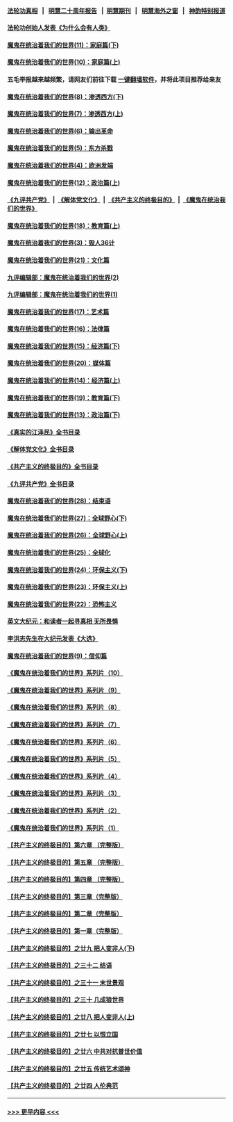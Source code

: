 #### [法轮功真相](https://github.com/gfw-breaker/truth/blob/master/README.md?t=0) &nbsp;&nbsp;|&nbsp;&nbsp; [明慧二十周年报告](https://github.com/gfw-breaker/mh-reports/blob/master/README.md?t=0) &nbsp;&nbsp;|&nbsp;&nbsp;[明慧期刊](https://github.com/gfw-breaker/mh-qikan) &nbsp;&nbsp;|&nbsp;&nbsp; [明慧海外之窗](https://github.com/gfw-breaker/mh-news/blob/master/README.md?t=0) &nbsp;&nbsp;|&nbsp;&nbsp; [神韵特别报道](https://github.com/gfw-breaker/mh-news/blob/master/shenyun.md?t=0)
#### [法轮功创始人发表《为什么会有人类》](../pages/nsc422/n13912117.md?t=03080043) 
#### [魔鬼在统治着我们的世界(11)：家庭篇(下)](../pages/nsc422/n10440961.md?t=03080043) 
#### [魔鬼在统治着我们的世界(10)：家庭篇(上)](../pages/nsc422/n10435448.md?t=03080043) 
#### 五毛举报越来越频繁，请网友们前往下载 [一键翻墙软件](https://github.com/gfw-breaker/ssr-accounts)，并将此项目推荐给亲友
#### [魔鬼在统治着我们的世界(8)：渗透西方(下)](../pages/nsc422/n10429603.md?t=03080043) 
#### [魔鬼在统治着我们的世界(7)：渗透西方(上)](../pages/nsc422/n10426013.md?t=03080043) 
#### [魔鬼在统治着我们的世界(6)：输出革命](../pages/nsc422/n10421536.md?t=03080043) 
#### [魔鬼在统治着我们的世界(5)：东方杀戮](../pages/nsc422/n10417707.md?t=03080043) 
#### [魔鬼在统治着我们的世界(4)：欧洲发端](../pages/nsc422/n10414890.md?t=03080043) 
#### [魔鬼在统治着我们的世界(12)：政治篇(上)](../pages/nsc422/n10444576.md?t=03080043) 
#### [《九评共产党》](https://github.com/begood0513/9ping.md/blob/master/README.md) &nbsp;|&nbsp; [《解体党文化》](../../../../jtdwh.md/blob/master/README.md)  &nbsp;|&nbsp; [《共产主义的终极目的》](../../../../gczydzjmd.md/blob/master/README.md) &nbsp;|&nbsp; [《魔鬼在统治我们的世界》](../../../../mgztzwmdsj.md/blob/master/README.md) 
#### [魔鬼在统治着我们的世界(18)：教育篇(上)](../pages/nsc422/n10526970.md?t=03080043) 
#### [魔鬼在统治着我们的世界(3)：毁人36计](../pages/nsc422/n10411583.md?t=03080043) 
#### [魔鬼在统治着我们的世界(21)：文化篇](../pages/nsc422/n10597706.md?t=03080043) 
#### [九评编辑部：魔鬼在统治着我们的世界(2)](../pages/nsc422/n10410036.md?t=03080043) 
#### [九评编辑部：魔鬼在统治着我们的世界(1)](../pages/nsc422/n10406825.md?t=03080043) 
#### [魔鬼在统治着我们的世界(17)：艺术篇](../pages/nsc422/n10499093.md?t=03080043) 
#### [魔鬼在统治着我们的世界(16)：法律篇](../pages/nsc422/n10485969.md?t=03080043) 
#### [魔鬼在统治着我们的世界(15)：经济篇(下)](../pages/nsc422/n10469975.md?t=03080043) 
#### [魔鬼在统治着我们的世界(20)：媒体篇](../pages/nsc422/n10586579.md?t=03080043) 
#### [魔鬼在统治着我们的世界(14)：经济篇(上)](../pages/nsc422/n10457370.md?t=03080043) 
#### [魔鬼在统治着我们的世界(19)：教育篇(下)](../pages/nsc422/n10564808.md?t=03080043) 
#### [魔鬼在统治着我们的世界(13)：政治篇(下)](../pages/nsc422/n10448270.md?t=03080043) 
#### [《真实的江泽民》全书目录](../pages/nsc422/n13721399.md?t=03080043) 
#### [《解体党文化》全书目录](../pages/nsc422/n13721157.md?t=03080043) 
#### [《共产主义的终极目的》全书目录](../pages/nsc422/n13721048.md?t=03080043) 
#### [《九评共产党》全书目录](../pages/nsc422/n13708085.md?t=03080043) 
#### [魔鬼在统治着我们的世界(28)：结束语](../pages/nsc422/n10936246.md?t=03080043) 
#### [魔鬼在统治着我们的世界(27)：全球野心(下)](../pages/nsc422/n10928319.md?t=03080043) 
#### [魔鬼在统治着我们的世界(26)：全球野心(上)](../pages/nsc422/n10900318.md?t=03080043) 
#### [魔鬼在统治着我们的世界(25)：全球化](../pages/nsc422/n10788205.md?t=03080043) 
#### [魔鬼在统治着我们的世界(24)：环保主义(下)](../pages/nsc422/n10695307.md?t=03080043) 
#### [魔鬼在统治着我们的世界(23)：环保主义(上)](../pages/nsc422/n10688613.md?t=03080043) 
#### [魔鬼在统治着我们的世界(22)：恐怖主义](../pages/nsc422/n10614727.md?t=03080043) 
#### [英文大纪元：和读者一起寻真相 无所畏惧](../pages/nsc422/n12542027.md?t=03080043) 
#### [李洪志先生在大纪元发表《大选》](../pages/nsc422/n12534746.md?t=03080043) 
#### [魔鬼在统治着我们的世界(9)：信仰篇](../pages/nsc422/n10432159.md?t=03080043) 
#### [《魔鬼在统治着我们的世界》系列片（10）](../pages/nsc422/n12292670.md?t=03080043) 
#### [《魔鬼在统治着我们的世界》系列片（9）](../pages/nsc422/n12290859.md?t=03080043) 
#### [《魔鬼在统治着我们的世界》系列片（8）](../pages/nsc422/n12287445.md?t=03080043) 
#### [《魔鬼在统治着我们的世界》系列片（7）](../pages/nsc422/n12283425.md?t=03080043) 
#### [《魔鬼在统治着我们的世界》系列片（6）](../pages/nsc422/n12282314.md?t=03080043) 
#### [《魔鬼在统治着我们的世界》系列片（5）](../pages/nsc422/n12281419.md?t=03080043) 
#### [《魔鬼在统治着我们的世界》系列片（4）](../pages/nsc422/n12274024.md?t=03080043) 
#### [《魔鬼在统治着我们的世界》系列片（3）](../pages/nsc422/n12271322.md?t=03080043) 
#### [《魔鬼在统治着我们的世界》系列片（2）](../pages/nsc422/n12269049.md?t=03080043) 
#### [《魔鬼在统治着我们的世界》系列片（1）](../pages/nsc422/n12267575.md?t=03080043) 
#### [【共产主义的终极目的】第六章 （完整版）](../pages/nsc422/n11428913.md?t=03080043) 
#### [【共产主义的终极目的】第五章 （完整版）](../pages/nsc422/n11428912.md?t=03080043) 
#### [【共产主义的终极目的】第四章 （完整版）](../pages/nsc422/n11428907.md?t=03080043) 
#### [【共产主义的终极目的】第三章（完整版）](../pages/nsc422/n11428848.md?t=03080043) 
#### [【共产主义的终极目的】第二章（完整版）](../pages/nsc422/n11428831.md?t=03080043) 
#### [【共产主义的终极目的】第一章（完整版）](../pages/nsc422/n11417651.md?t=03080043) 
#### [【共产主义的终极目的】之廿九 把人变非人(下)](../pages/nsc422/n11344140.md?t=03080043) 
#### [【共产主义的终极目的】之三十二 结语](../pages/nsc422/n11360535.md?t=03080043) 
#### [【共产主义的终极目的】之三十一 末世景观](../pages/nsc422/n11351129.md?t=03080043) 
#### [【共产主义的终极目的】之三十 几成狼世界](../pages/nsc422/n11348280.md?t=03080043) 
#### [【共产主义的终极目的】之廿八 把人变非人(上)](../pages/nsc422/n11340492.md?t=03080043) 
#### [【共产主义的终极目的】之廿七 以恨立国](../pages/nsc422/n11336944.md?t=03080043) 
#### [【共产主义的终极目的】之廿六 中共对抗普世价值](../pages/nsc422/n11324785.md?t=03080043) 
#### [【共产主义的终极目的】之廿五 传统艺术颂神](../pages/nsc422/n11296396.md?t=03080043) 
#### [【共产主义的终极目的】之廿四 人伦典范](../pages/nsc422/n11296397.md?t=03080043) 

----
#### [ >>> 更早内容 <<< ](../indexes/nsc422-earlier.md)
